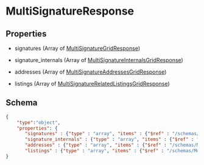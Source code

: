 # MultiSignatureResponse
## Properties
- signatures (Array of [MultiSignatureGridResponse](MultiSignatureGridResponse.md))

   
- signature_internals (Array of [MultiSignatureInternalsGridResponse](MultiSignatureInternalsGridResponse.md))

   
- addresses (Array of [MultiSignatureAddressesGridResponse](MultiSignatureAddressesGridResponse.md))

   
- listings (Array of [MultiSignatureRelatedListingsGridResponse](MultiSignatureRelatedListingsGridResponse.md))

   

## Schema
```json
{
    "type":"object",
    "properties": {
       "signatures" : {"type" : "array", "items" : {"$ref" : "/schemas/MultiSignatureGrid"},
       "signature_internals" : {"type" : "array", "items" : {"$ref" : "/schemas/MultiSignatureInternalsGrid"},
       "addresses" : {"type" : "array", "items" : {"$ref" : "/schemas/MultiSignatureAddressesGrid"},
       "listings" : {"type" : "array", "items" : {"$ref" : "/schemas/MultiSignatureRelatedListingsGrid"}
}
```

